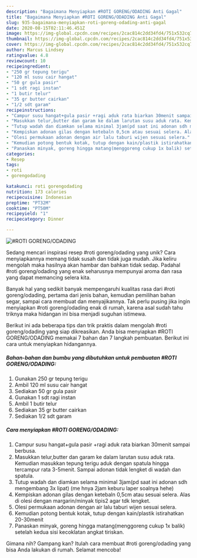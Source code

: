 ```yaml
---
description: "Bagaimana Menyiapkan #ROTI GORENG/ODADING Anti Gagal"
title: "Bagaimana Menyiapkan #ROTI GORENG/ODADING Anti Gagal"
slug: 935-bagaimana-menyiapkan-roti-goreng-odading-anti-gagal
date: 2020-08-15T02:11:46.451Z
image: https://img-global.cpcdn.com/recipes/2cac814c2dd34fd4/751x532cq70/roti-gorengodading-foto-resep-utama.jpg
thumbnail: https://img-global.cpcdn.com/recipes/2cac814c2dd34fd4/751x532cq70/roti-gorengodading-foto-resep-utama.jpg
cover: https://img-global.cpcdn.com/recipes/2cac814c2dd34fd4/751x532cq70/roti-gorengodading-foto-resep-utama.jpg
author: Marcus Lindsey
ratingvalue: 4.8
reviewcount: 10
recipeingredient:
- "250 gr tepung terigu"
- "120 ml susu cair hangat"
- "50 gr gula pasir"
- "1 sdt ragi instan"
- "1 butir telur"
- "35 gr butter cairkan"
- "1/2 sdt garam"
recipeinstructions:
- "Campur susu hangat+gula pasir +ragi aduk rata biarkan 30menit sampai berbusa."
- "Masukkan telur,butter dan garam ke dalam larutan susu aduk rata. Kemudian masukkan tepung terigu aduk dengan spatula hingga tercampur rata 3-5menit. Sampai adonan tidak lengket di wadah dan spatula."
- "Tutup wadah dan diamkan selama minimal 3jam(pd saat ini adonan sdh mengembang 3x lipat) (me hnya 2jam keburu laper soalnya hehe)"
- "Kempiskan adonan gilas dengan ketebaln 0,5cm atau sesuai selera. Alas di olesi dengan margarin/minyak tipis2 agar tdk lengket."
- "Olesi permukaan adonan dengan air lalu taburi wijen sesuai selera."
- "Kemudian potong bentuk kotak, tutup dengan kain/plastik istirahatkan 20-30menit"
- "Panaskan minyak, goreng hingga matang(menggoreng cukup 1x balik) setelah kedua sisi kecoklatan angkat tiriskan."
categories:
- Resep
tags:
- roti
- gorengodading

katakunci: roti gorengodading 
nutrition: 173 calories
recipecuisine: Indonesian
preptime: "PT32M"
cooktime: "PT50M"
recipeyield: "1"
recipecategory: Dinner

---
```



![#ROTI GORENG/ODADING](https://img-global.cpcdn.com/recipes/2cac814c2dd34fd4/751x532cq70/roti-gorengodading-foto-resep-utama.jpg)

Sedang mencari inspirasi resep #roti goreng/odading yang unik? Cara menyiapkannya memang tidak susah dan tidak juga mudah. Jika keliru mengolah maka hasilnya akan hambar dan bahkan tidak sedap. Padahal #roti goreng/odading yang enak seharusnya mempunyai aroma dan rasa yang dapat memancing selera kita.

Banyak hal yang sedikit banyak mempengaruhi kualitas rasa dari #roti goreng/odading, pertama dari jenis bahan, kemudian pemilihan bahan segar, sampai cara membuat dan menyajikannya. Tak perlu pusing jika ingin menyiapkan #roti goreng/odading enak di rumah, karena asal sudah tahu triknya maka hidangan ini bisa menjadi suguhan istimewa.




Berikut ini ada beberapa tips dan trik praktis dalam mengolah #roti goreng/odading yang siap dikreasikan. Anda bisa menyiapkan #ROTI GORENG/ODADING memakai 7 bahan dan 7 langkah pembuatan. Berikut ini cara untuk menyiapkan hidangannya.

<!--inarticleads1-->

##### Bahan-bahan dan bumbu yang dibutuhkan untuk pembuatan #ROTI GORENG/ODADING:

1. Gunakan 250 gr tepung terigu
1. Ambil 120 ml susu cair hangat
1. Sediakan 50 gr gula pasir
1. Gunakan 1 sdt ragi instan
1. Ambil 1 butir telur
1. Sediakan 35 gr butter cairkan
1. Sediakan 1/2 sdt garam




<!--inarticleads2-->

##### Cara menyiapkan #ROTI GORENG/ODADING:

1. Campur susu hangat+gula pasir +ragi aduk rata biarkan 30menit sampai berbusa.
1. Masukkan telur,butter dan garam ke dalam larutan susu aduk rata. Kemudian masukkan tepung terigu aduk dengan spatula hingga tercampur rata 3-5menit. Sampai adonan tidak lengket di wadah dan spatula.
1. Tutup wadah dan diamkan selama minimal 3jam(pd saat ini adonan sdh mengembang 3x lipat) (me hnya 2jam keburu laper soalnya hehe)
1. Kempiskan adonan gilas dengan ketebaln 0,5cm atau sesuai selera. Alas di olesi dengan margarin/minyak tipis2 agar tdk lengket.
1. Olesi permukaan adonan dengan air lalu taburi wijen sesuai selera.
1. Kemudian potong bentuk kotak, tutup dengan kain/plastik istirahatkan 20-30menit
1. Panaskan minyak, goreng hingga matang(menggoreng cukup 1x balik) setelah kedua sisi kecoklatan angkat tiriskan.




Gimana nih? Gampang kan? Itulah cara membuat #roti goreng/odading yang bisa Anda lakukan di rumah. Selamat mencoba!
